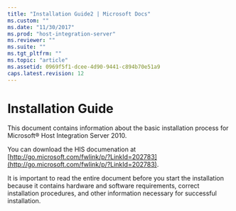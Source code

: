 ```yaml
---
title: "Installation Guide2 | Microsoft Docs"
ms.custom: ""
ms.date: "11/30/2017"
ms.prod: "host-integration-server"
ms.reviewer: ""
ms.suite: ""
ms.tgt_pltfrm: ""
ms.topic: "article"
ms.assetid: 0969f5f1-dcee-4d90-9441-c894b70e51a9
caps.latest.revision: 12
---
```

# Installation Guide
This document contains information about the basic installation process for Microsoft® Host Integration Server 2010.  

You can download the HIS documenation at [http://go.microsoft.com/fwlink/p/?LinkId=202783](http://go.microsoft.com/fwlink/p/?LinkId=202783).
  
 It is important to read the entire document before you start the installation because it contains hardware and software requirements, correct installation procedures, and other information necessary for successful installation.